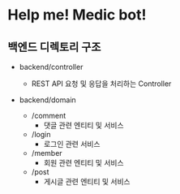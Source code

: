 # Help me! Medic bot!

## 백엔드 디렉토리 구조

- backend/controller
    - REST API 요청 및 응답을 처리하는 Controller

- backend/domain
    - /comment
        - 댓글 관련 엔티티 및 서비스
    - /login
        - 로그인 관련 서비스
    - /member
        - 회원 관련 엔티티 및 서비스
    - /post
        - 게시글 관련 엔티티 및 서비스